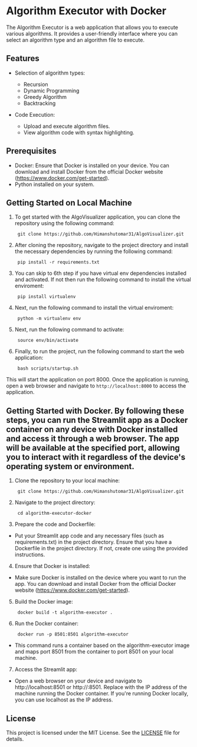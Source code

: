 # Algorithm Executor with Docker

The Algorithm Executor is a web application that allows you to execute various algorithms. It provides a user-friendly interface where you can select an algorithm type and an algorithm file to execute.

## Features

- Selection of algorithm types:
  - Recursion
  - Dynamic Programming
  - Greedy Algorithm
  - Backtracking

- Code Execution:
  - Upload and execute algorithm files.
  - View algorithm code with syntax highlighting.

## Prerequisites

- Docker: Ensure that Docker is installed on your device. You can download and install Docker from the official Docker website (https://www.docker.com/get-started).
- Python installed on your system.


## Getting Started on Local Machine

1. To get started with the AlgoVisualizer application, you can clone the repository using the following command:

		git clone https://github.com/Himanshutomar31/AlgoVisualizer.git

2. After cloning the repository, navigate to the project directory and install the necessary dependencies by running the following command:

		pip install -r requirements.txt

3. You can skip to 6th step if you have virtual env dependencies installed and activated. If not then run the following command to install the virtual enviroment:

		pip install virtualenv

4. Next, run the following command to install the virtual enviroment:

		python -m virtualenv env

5. Next, run the following command to activate:

		source env/bin/activate

6. Finally, to run the project, run the following command to start the web application:

		bash scripts/startup.sh

This will start the application on port 8000. Once the application is running, open a web browser and navigate to `http://localhost:8000` to access the application.

## Getting Started with Docker. By following these steps, you can run the Streamlit app as a Docker container on any device with Docker installed and access it through a web browser. The app will be available at the specified port, allowing you to interact with it regardless of the device's operating system or environment.

1. Clone the repository to your local machine:

		git clone https://github.com/Himanshutomar31/AlgoVisualizer.git

2. Navigate to the project directory:

		cd algorithm-executor-docker

3. Prepare the code and Dockerfile:

- Put your Streamlit app code and any necessary files (such as requirements.txt) in the project directory.
  Ensure that you have a Dockerfile in the project directory. If not, create one using the provided instructions.


4. Ensure that Docker is installed:

- Make sure Docker is installed on the device where you want to run the app. You can download and install Docker from the official Docker website (https://www.docker.com/get-started).

5. Build the Docker image:

		docker build -t algorithm-executor .

6. Run the Docker container:

		docker run -p 8501:8501 algorithm-executor

- This command runs a container based on the algorithm-executor image and maps port 8501 from the container to port 8501 on your local machine.

7. Access the Streamlit app:

- Open a web browser on your device and navigate to http://localhost:8501 or http://<machine-ip-address>:8501.
  Replace <machine-ip-address> with the IP address of the machine running the Docker container. If you're running Docker locally, you can use localhost as the IP address.


## License

This project is licensed under the MIT License. See the [LICENSE](LICENSE) file for details.






